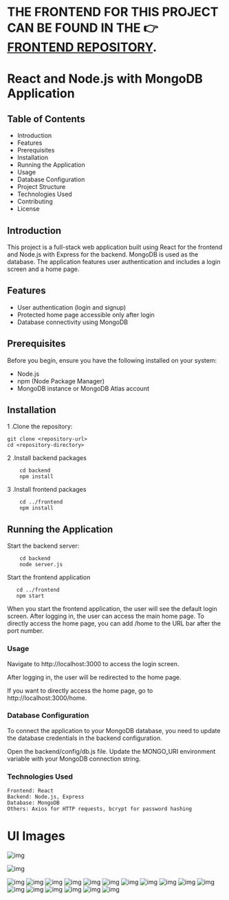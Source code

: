 # THE FRONTEND FOR THIS PROJECT CAN BE FOUND IN THE 👉 [FRONTEND REPOSITORY](https://github.com/gajanan0210/digiflake-assignment).

# React and Node.js with MongoDB Application

## Table of Contents
- Introduction
- Features
- Prerequisites
- Installation
- Running the Application
- Usage
- Database Configuration
- Project Structure
- Technologies Used
- Contributing
- License

## Introduction
This project is a full-stack web application built using React for the frontend and Node.js with Express for the backend. MongoDB is used as the database. The application features user authentication and includes a login screen and a home page.

## Features
- User authentication (login and signup)
- Protected home page accessible only after login
- Database connectivity using MongoDB

## Prerequisites
Before you begin, ensure you have the following installed on your system:
- Node.js
- npm (Node Package Manager)
- MongoDB instance or MongoDB Atlas account

## Installation
1 .Clone the repository:
```
git clone <repository-url>
cd <repository-directory>
```

2 .Install backend packages

```
    cd backend
    npm install
```

3 .Install frontend packages

```
    cd ../frontend
    npm install
```

## Running the Application

Start the backend server:

```
    cd backend
    node server.js
```

 Start the frontend application

 ```
    cd ../frontend
    npm start
```

When you start the frontend application, the user will see the default login screen. After logging in, the user can access the main home page. To directly access the home page, you can add /home to the URL bar after the port number.



### Usage

Navigate to http://localhost:3000 to access the login screen.

After logging in, the user will be redirected to the home page.

If you want to directly access the home page, go to http://localhost:3000/home.

### Database Configuration

To connect the application to your MongoDB database, you need to update the database credentials in the backend configuration.


Open the backend/config/db.js file.
Update the MONGO_URI environment variable with your MongoDB connection string.

### Technologies Used

    Frontend: React
    Backend: Node.js, Express
    Database: MongoDB
    Others: Axios for HTTP requests, bcrypt for password hashing


# UI Images
![img](https://res.cloudinary.com/dzurqbpi6/image/upload/digitalflake-assignment-ui-images/q8scj4k7tq8e7p3lifas.png)

![img](https://res.cloudinary.com/dzurqbpi6/image/upload/v1717251354/digitalflake-assignment-ui-images/i3ym6kp2x6lun7mdd7tw.png)

![img](https://res.cloudinary.com/dzurqbpi6/image/upload/digitalflake-assignment-ui-images/zp1ccwp2n4qmqvovuj2x.png)
![img](https://res.cloudinary.com/dzurqbpi6/image/upload/v1717251355/digitalflake-assignment-ui-images/nze1zsm22rsvk7otmrzd.png)
![img](https://res.cloudinary.com/dzurqbpi6/image/upload/v1717251355/digitalflake-assignment-ui-images/navzhcg6vwyxk9zfarhu.png)
![img](https://res.cloudinary.com/dzurqbpi6/image/upload/v1717251355/digitalflake-assignment-ui-images/rby0tslzetx2qtklgcsp.png)
![img](https://res.cloudinary.com/dzurqbpi6/image/upload/v1717251355/digitalflake-assignment-ui-images/n5zq68baoeqfzqpz2lep.png)
![img](https://res.cloudinary.com/dzurqbpi6/image/upload/v1717251355/digitalflake-assignment-ui-images/wxm6lxlvctrpe0n9qzrb.png)
![img](https://res.cloudinary.com/dzurqbpi6/image/upload/v1717251355/digitalflake-assignment-ui-images/jjzaqbbzpvs4bhsgkv2k.png)
![img](https://res.cloudinary.com/dzurqbpi6/image/upload/v1717251355/digitalflake-assignment-ui-images/le0ivzhvgmz7byg9xoov.png)
![img](https://res.cloudinary.com/dzurqbpi6/image/upload/v1717251356/digitalflake-assignment-ui-images/gcxv46buir2odtlhnqpq.png)
![img](https://res.cloudinary.com/dzurqbpi6/image/upload/v1717251356/digitalflake-assignment-ui-images/qvtlqdksqewduntyzpda.png)
![img](https://res.cloudinary.com/dzurqbpi6/image/upload/v1717251356/digitalflake-assignment-ui-images/fbtjsmjearte5txuaaa4.png)
![img](https://res.cloudinary.com/dzurqbpi6/image/upload/v1717251357/digitalflake-assignment-ui-images/vigpy2tivdxgim2mhhf0.png)
![img](https://res.cloudinary.com/dzurqbpi6/image/upload/v1717251354/digitalflake-assignment-ui-images/qhgntnsvcqsf8hrzuift.png)
![img](https://res.cloudinary.com/dzurqbpi6/image/upload/v1717251354/digitalflake-assignment-ui-images/u8arowdlmobwfs64cyta.png)
![img](https://res.cloudinary.com/dzurqbpi6/image/upload/v1717251358/digitalflake-assignment-ui-images/eb1p21i7x3jrghlik5vy.png)
![img](https://res.cloudinary.com/dzurqbpi6/image/upload/v1717251358/digitalflake-assignment-ui-images/ltekdvyythd3d4erazfd.png)
![img](https://res.cloudinary.com/dzurqbpi6/image/upload/v1717251357/digitalflake-assignment-ui-images/kqkvpeqx5mfzen2jss6m.png)

